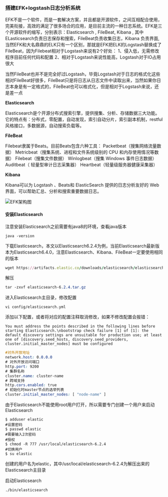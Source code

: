 ### 搭建EFK+logstash日志分析系统

EFK不是一个软件，而是一套解决方案，并且都是开源软件，之间互相配合使用，完美衔接，高效的满足了很多场合的应用，是目前主流的一种日志系统。EFK是三个开源软件的缩写，分别表示：Elasticsearch , FileBeat, Kibana , 其中ELasticsearch负责日志保存和搜索，FileBeat负责收集日志，Kibana 负责界面,当然EFK和大名鼎鼎的ELK只有一个区别，那就是EFK把ELK的Logstash替换成了FileBeat，因为Filebeat相对于Logstash来说有2个好处：
 1、侵入低，无需修改程序目前任何代码和配置
 2、相对于Logstash来说性能高，Logstash对于IO占用很大

当然FileBeat也并不是完全好过Logstash，毕竟Logstash对于日志的格式化这些相对FileBeat好很多，FileBeat只是将日志从日志文件中读取出来，当然如果你日志本身是有一定格式的，FileBeat也可以格式化，但是相对于Logstash来说，还是差一点

**Elasticsearch**

Elasticsearch是个开源分布式搜索引擎，提供搜集、分析、存储数据三大功能。它的特点有：分布式，零配置，自动发现，索引自动分片，索引副本机制，restful风格接口，多数据源，自动搜索负载等。

**FileBeat**

Filebeat隶属于Beats。目前Beats包含六种工具：
 Packetbeat（搜集网络流量数据）
 Metricbeat（搜集系统、进程和文件系统级别的 CPU 和内存使用情况等数据）
 Filebeat（搜集文件数据）
 Winlogbeat（搜集 Windows 事件日志数据）
 Auditbeat（ 轻量型审计日志采集器）
 Heartbeat（轻量级服务器健康采集器）

**Kibana**

Kibana可以为 Logstash 、Beats和 ElasticSearch 提供的日志分析友好的 Web 界面，可以帮助汇总、分析和搜索重要数据日志。

![EFK架构图](https://upload-images.jianshu.io/upload_images/1783810-fb619da96567824d.png?imageMogr2/auto-orient/strip|imageView2/2/w/704/format/png)

#### 安装Elasticsearch

注意安装Elasticsearch之前需要有java8的环境，查看java版本

```
java -version
```

下载Elasticsearch，本文以Elasticsearch6.2.4为例，当前Elasticsearch最新版本为Elasticsearch6.4.0，注意Elasticsearch、Kibana、FileBeat一定要使用相同的版本

```ruby
wget https://artifacts.elastic.co/downloads/elasticsearch/elasticsearch-6.2.4.tar.gz
```

解压

```css
tar -zxvf elasticsearch-6.2.4.tar.gz
```

进入Elasticsearch主目录，修改配置

```undefined
vi config/elasticsearch.yml
```

添加以下配置，或者将对应的配置注释取消修改，如果不修改配置会报错：

```
You must address the points described in the following lines before starting Elasticsearch.\nbootstrap check failure [1] of [1]: the default discovery settings are unsuitable for production use; at least one of [discovery.seed_hosts, discovery.seed_providers, cluster.initial_master_nodes] must be configured
```



```css
#对外开放地址
network.host: 0.0.0.0 
# 对外开放访问端口
http.port: 9200
# 集群名称
cluster.name: cluster-name
# 跨域支持
http.cors.enabled: true
# 初始化时master节点的选举列表
cluster.initial_master_nodes: [ "node-name" ]
```

由于Elasticsearch不能使用root用户打开，所以需要专门创建一个用户来启动Elasticsearch

```shell
$ adduser elastic
#设置密码
$ passwd elastic
#需要输入2次密码
#授权
$ chmod -R 777 /usr/local/elasticsearch-6.2.4
#切换用户
$ su elastic
```

创建的用户名为elastic，其中/usr/local/elasticsearch-6.2.4为解压出来的Elasticsearch主目录

启动Elasticsearch

```undefined
./bin/elasticsearch
```

